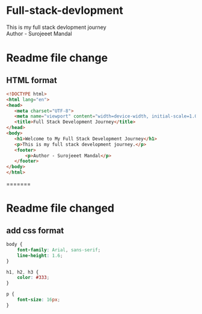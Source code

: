 # Full-stack-devlopment
This is my full stack devlopment journey 
<br>
Author - Surojeeet Mandal


# Readme file change

## HTML format
 ```html
<!DOCTYPE html>
<html lang="en">
<head>
    <meta charset="UTF-8">
    <meta name="viewport" content="width=device-width, initial-scale=1.0">
    <title>Full Stack Development Journey</title>
</head>
<body>
    <h1>Welcome to My Full Stack Development Journey</h1>
    <p>This is my full stack development journey.</p>
    <footer>
        <p>Author - Surojeeet Mandal</p>
    </footer>
</body>
</html>
 ```
=======
# Readme file changed

## add css format

```css
body {
    font-family: Arial, sans-serif;
    line-height: 1.6;
}

h1, h2, h3 {
    color: #333;
}

p {
    font-size: 16px;
}
```
